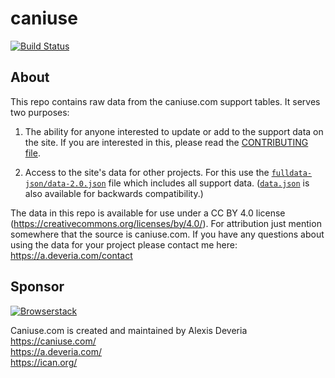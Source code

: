 # caniuse
[![Build Status](https://travis-ci.org/Fyrd/caniuse.svg?branch=master)](https://travis-ci.org/Fyrd/caniuse)

## About

This repo contains raw data from the caniuse.com support tables. It serves two purposes:

1. The ability for anyone interested to update or add to the support data on the site. If you are interested in this, please read the [CONTRIBUTING file](CONTRIBUTING.md).

2. Access to the site's data for other projects. For this use the [`fulldata-json/data-2.0.json`](fulldata-json/data-2.0.json) file which includes all support data. ([`data.json`](data.json) is also available for backwards compatibility.)

The data in this repo is available for use under a CC BY 4.0 license (https://creativecommons.org/licenses/by/4.0/). For attribution just mention somewhere that the source is caniuse.com. If you have any questions about using the data for your project please contact me here: https://a.deveria.com/contact

## Sponsor

[![Browserstack](/browserstack-logo.png)](https://browserstack.com)


Caniuse.com is created and maintained by Alexis Deveria
<br>https://caniuse.com/
<br>https://a.deveria.com/
<br>https://ican.org/
